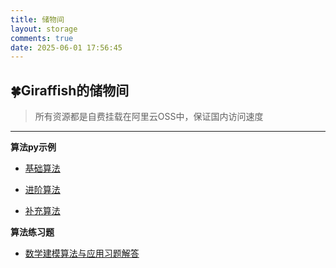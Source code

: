 ```yaml
---
title: 储物间
layout: storage
comments: true
date: 2025-06-01 17:56:45
---
```


##  🍀Giraffish的储物间

> 所有资源都是自费挂载在阿里云OSS中，保证国内访问速度

***

**算法py示例**

* [基础算法](https://hexo-blog-netlify.oss-cn-shenzhen.aliyuncs.com/storage/%E5%9F%BA%E7%A1%80%E7%AE%97%E6%B3%95.zip)

* [进阶算法](https://hexo-blog-netlify.oss-cn-shenzhen.aliyuncs.com/storage/%E8%BF%9B%E9%98%B6%E7%AE%97%E6%B3%95.zip)

* [补充算法](https://hexo-blog-netlify.oss-cn-shenzhen.aliyuncs.com/storage/%E8%A1%A5%E5%85%85%E7%AE%97%E6%B3%95.zip)

**算法练习题**

* [数学建模算法与应用习题解答](https://hexo-blog-netlify.oss-cn-shenzhen.aliyuncs.com/storage/%E6%95%B0%E5%AD%A6%E5%BB%BA%E6%A8%A1%E7%AE%97%E6%B3%95%E4%B8%8E%E5%BA%94%E7%94%A8%E4%B9%A0%E9%A2%98%E8%A7%A3%E7%AD%94.pdf)